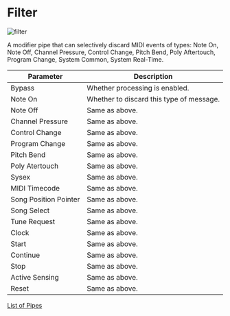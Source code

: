 # Filter

![filter](https://blokas.io/images/midihub/pipes/filter.svg)

A modifier pipe that can selectively discard MIDI events of types: Note On, Note Off, Channel Pressure, Control Change, Pitch Bend, Poly Aftertouch, Program Change, System Common, System Real-Time.

| Parameter              | Description                    |
| ---------------------- | ------------------------------ |
| Bypass                 | Whether processing is enabled. |
| Note On                | Whether to discard this type of message. |
| Note Off               | Same as above. |
| Channel Pressure       | Same as above. |
| Control Change         | Same as above. |
| Program Change         | Same as above. |
| Pitch Bend             | Same as above. |
| Poly Atertouch         | Same as above. |
| Sysex                  | Same as above. |
| MIDI Timecode          | Same as above. |
| Song Position Pointer  | Same as above. |
| Song Select            | Same as above. |
| Tune Request           | Same as above. |
| Clock                  | Same as above. |
| Start                  | Same as above. |
| Continue               | Same as above. |
| Stop                   | Same as above. |
| Active Sensing         | Same as above. |
| Reset                  | Same as above. |

<span class="blokas-web-hide">

[List of Pipes](quick-links.md#the-list-of-pipes)

</span>